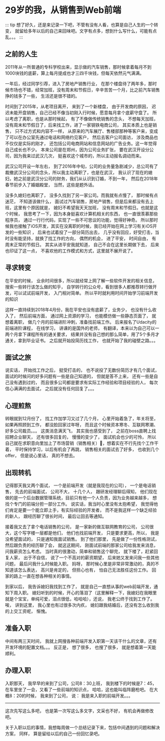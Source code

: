 

# 29岁的我，从销售到Web前端		


::: tip
想了好久，还是来记录一下吧，不管有没有人看，也算是自己人生的一个转变， 就留给多年以后的自己来回味吧。文字有点多，想到什么写什么，可能有点乱。。。
:::

## 之前的人生

2011年从一所普通的专科学校出来，显示做的汽车销售，那时候拿着每月不到1000块钱的底薪，算上每月提成也才三四千块钱，但每天依然元气满满。
	
一年后，经过同学引荐，进入了房地产销售行业， 在那个楼盘待了两年多，那时候市场也不错，经常加班，没有周末和节假日，辛辛苦苦一个月，比之前汽车销售挣的钱多了一些， 生活还是很不错的。

时间到了2015年，从老项目离开， 来到了一个新楼盘， 由于开发商的原因， 迟迟未能开盘销售，自己已经不像当初刚入行时候，愿意每月拿个底薪守盘了。 所以考虑了离职，也是从那时候起， 有了不像做传统销售的念头， 不想每天加班，没有周末和节假日了，后来找工作，进了一家钢铁电商公司， 其实本质上也是销售， 只不过方式和内容不一样， 从原来的汽车展厅、售楼部那种等客户来，变成了可以在办公室先通过电话和网络约见客户， 然后去客户公司面访， 涉及商品也不仅仅是实际的刚才， 还包括公司电商网站和信息网站的广告业务。这一年觉得自己成长也不少。 本来公司是在郑州，因为公司业务扩张， 要在武汉开设分公司，因为我来过武汉几次， 挺喜欢这个城市的，所以主动报名调动而来。

武汉公司开设一年左右， 到了2016年中旬，公司的业务量急剧减少，总公司有了裁撤武汉分公司的念头，所以我主动离职了，也是在武汉， 我认识了现在的媳妇，她之前是武汉分公司的财务，我们从认识到订婚，不到一年， 然后在2018年春节前步入了婚姻殿堂， 当然，这些是题外话。

没多久媳妇也离职了， 没多久找到了另一家公司。而我就有点慢了， 那时候有点迷茫， 不知道该做什么， 面试过汽车销售，房地产销售，但是后来都没有去上班，这里有个原因就是， 媳妇不希望我天天加班， 没有周末和节假日。也就是这个时候， 我思考了一下，因为本身挺喜欢计算机相关的东西， 也一直很羡慕那些程序员， 通过一行行代码，实现了一些不可思议的功能，觉得好神奇。 所以那时候我也接触了iOS开发，其实在没离职的时候，我已经开始在网上学习有关iOS开发的一些知识 ， 后来也试着投了一部分简历出去， 几乎没有回应，好受打击，当时没有能坚持，就换了找工作的方向， 偶然的机会， 进了平安， 时间自由， 有周末正常的节假日。 其实从进平安我就知道， 自己不会在这里长期做下去， 后来也印证了这一点， 不喜欢他的工作模式和方式，这里就不展开说了。 

## 寻求转变

在平安的时候， 业余时间很多，所以就经常上网了解一些软件开发的相关信息， 搜索一些转行该怎么做的知乎， 自学转行的公众号，看到很多人都推荐转行做开发，可以试试前端开发， 入门相对简单。 所以平时就利用时间开始学习前端开发的知识

这样一直持续到2018年4月份，我在平安也没有底薪了，业务少， 也没有什么收入了， 然后前端方面， 通过网上资源的学习， 也能模仿做一些静态页面了， 就想着离职， 做几个月的前端进阶冲刺，准备找前端工作。 后来报名了Udacity的前端进阶课程， 在线学习， 讲课的是国外的老师， 有翻译，本来以为自己可以一两个月拿下课程所有的通关要求， 结果并没有自己想的那么简单，用了5个多月才通关，拿到毕业证书。 之后就开始投简历找工作， 也就开始了我的碰壁之路。。。

## 面试之旅

说实话， 开始找工作之后， 挺受打击的， 也不说投了无数份简历才有几个面试， 面试的时候问的好多问题有一些是自己知道的， 但就是答不上来， 还有一些是自己没有遇到过的， 而且很多公司都是要求有实际工作经验和项目经验的人， 每次信心满满的去面试， 之后就没有任何回复了。。。

## 心理煎熬

转眼就到12月份了， 找工作加学习又过了几个月， 心里开始着急了，年关将至，如果再照顾到工作， 都没脸回家过年呀， 而且这个时候资本寒冬、互联网寒潮、好多公司裁员。。。 这类消息满天飞， 其实我也感受到了， 之前在boss直聘上找招聘企业聊天， 还有很多回复的， 慢慢的变少了， 面试机会也少的可怜， 所以自己就在求职意向里加上了市场营销（销售相关），想着实在不行先找个工作干着， 平时保持学习，以后有机会了再跳， 销售相关的面试去了好多， 也收到几个offer， 但是说心里话， 真的不想去。 

## 出现转机

记得那天我又两个面试， 一个是前端开发（就是我现在的公司）， 一个是电话销售， 先去的前端面试， 公司不大， 十几个人， 跟研发经理聊后得知， 他们现在做的是一个后台数据管理系统，目前只有他一个人负责，因为业务越来越多， 想找个专门的前端分担一部分工作。 说实话，我当时心里没有太抱希望， 我觉得他们肯定是要一个能立即上手，有实际经验的开发者， 而不是我这样一个缺乏经验的新人， 跟经历聊了很长时间， 最后让回去等通知。 

接着我又去了拿个电话销售的公司， 是一家新的做互联网教育的公司， 公司很大，这个写字楼一层都是他们， 他们也找前端开发， 只是要求更高，所以， 我是没希望面试的， 只是通知我面试销售。 到了他们那里， 先是做了一份性格测试， 然后跟负责的经历聊了会， 就这这期间， 刚面试前端的那家公司给我发来消息，问我薪资怎么考虑。 当时真的很激动，简单和销售这个聊完， 就下楼了，赶紧回复人家， 出于不自信， 说了一个不高对的薪资期望， 后来她又发来问我一些其他问题， 最后问我什么时候能入职。 妈呀， 那时候心里是非常非常激动的，真的不知道该怎么表达， 高兴是肯定的， 但担心也有， 怕自己无法胜任这份工作。 回家的路上一直在想各种相关的事情。

到家以后， 我告诉媳妇我找到工作了， 就是自己一直想从事的web前端开发，通知下周入职。 媳妇听到的时候，开心的落泪了（这里解释一下，我媳妇在我眼里就是个宝宝，单纯可爱，泪点很低，哈哈哈），还说， 我老公终于找到工作了。 唉， 讲到这里， 我心里也有过很多次内疚， 媳妇跟我结婚后，还没有怎么收到我的上交工资呢， 惭愧。

## 准备入职

中间有两三天时间， 我就上网搜各种前端开发入职第一天该干什么的文章，还有开发环境的配置文档。。。 反正是， 想了很多， 也搜了很多， 就是想着第一天能顺利。

## 办理入职

入职那天， 我早早的来到了公司，公司8：30上班， 我到楼下的时候是7：45， 在车里坐了一会，又看了一些前端的知识点， 哈哈，这也能叫临阵磨枪吧。
在大概8：20的时候， 我来到了公司， 说： 我是来入职的前端开发。。。



-------

这次先写这么多吧， 也是第一次写这么多文字，文采也不好， 有机会再做修改吧。 

关于入职以后的事情，我想每周做一个总结记录下来，包括中间遇到的问题和解决方案， 同样， 算是留给以后的自己一份回忆录吧。











